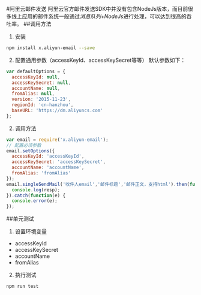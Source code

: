 #阿里云邮件发送
阿里云官方邮件发送SDK中并没有包含NodeJs版本，而目前很多线上应用的邮件系统一般通过*消息队列+NodeJs*进行处理，可以达到很高的吞吐率。
##调用方法
1. 安装

```bash
npm install x.aliyun-email --save
```

2. 配置通用参数（accessKeyId、accessKeySecret等等）
默认参数如下：

```javascript
var defaultOptions = {
  accessKeyId: null,
  accessKeySecret: null,
  accountName: null,
  fromAlias: null,
  version: '2015-11-23',
  regionId: 'cn-hanzhou',
  baseURL: 'https://dm.aliyuncs.com'
};
```

2. 调用方法

```javascript
var email = require('x.aliyun-email');
// 配置必须参数
email.setOptions({
  accessKeyId: 'accessKeyId',
  accessKeySecret: 'accessKeySecret',
  accountName: 'accountName',
  fromAlias: 'fromAlias'
});
email.singleSendMail('收件人email','邮件标题','邮件正文，支持html').then(function(resp) {
  console.log(resp);
}).catch(function(e) {
  console.error(e);
});
```

##单元测试
1. 设置环境变量
+ accessKeyId
+ accessKeySecret
+ accountName
+ fromAlias

2. 执行测试

```bash
npm run test
```